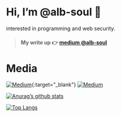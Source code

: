 # Hi, I’m @alb-soul 👋

interested in programming and web security.

> ####  My write up 👉 [medium @alb-soul](https://medium.com/@alb-soul)
# Media
[![Medium](https://img.shields.io/badge/Medium-12100E?style=for-the-badge&logo=medium&logoColor=white)](https://alb-soul.medium.com){:target="_blank"}
<a href="https://medium.com/@alb-soul" target="_blank"><img src="https://img.shields.io/badge/Medium-12100E?style=for-the-badge&logo=medium&logoColor=white" alt="Medium"></a>


[![Anurag’s github stats](https://github-readme-stats.vercel.app/api?username=alb-soul)](https://github.com/alb-soul)

[![Top Langs](https://github-readme-stats.vercel.app/api/top-langs/?username=alb-soul&layout=compact)](https://github.com/alb-soul)


